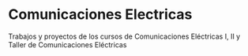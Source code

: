 # Comunicaciones Electricas
Trabajos y proyectos de los cursos de Comunicaciones Eléctricas I, II y Taller de Comunicaciones Eléctricas
